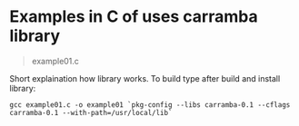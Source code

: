 # Examples in C of uses carramba library

> example01.c

Short explaination how library works. To build type after build and install library:

```
gcc example01.c -o example01 `pkg-config --libs carramba-0.1 --cflags carramba-0.1 --with-path=/usr/local/lib`
```


